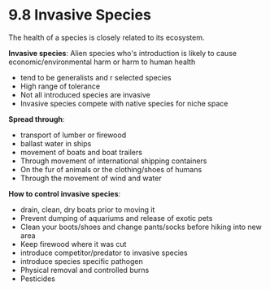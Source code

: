 # 9.8 Invasive Species

The health of a species is closely related to its ecosystem.

**Invasive species**: Alien species who's introduction is likely to cause economic/environmental harm or harm to human health
- tend to be generalists and r selected species
- High range of tolerance
- Not all introduced species are invasive
- Invasive species compete with native species for niche space

**Spread through**:
- transport of lumber or firewood
- ballast water in ships
- movement of boats and boat trailers
- Through movement of international shipping containers
- On the fur of animals or the clothing/shoes of humans
- Through the movement of wind and water

**How to control invasive species**:
- drain, clean, dry boats prior to moving it
- Prevent dumping of aquariums and release of exotic pets
- Clean your boots/shoes and change pants/socks before hiking into new area
- Keep firewood where it was cut
- introduce competitor/predator to invasive species
- introduce species specific pathogen
- Physical removal and controlled burns
- Pesticides

